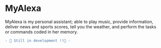 # MyAlexa
MyAlexa is my personal assistant; able to play music, provide information, deliver news and sports scores, tell you the weather, and perform the tasks or commands coded in her memory.

```diff
- 🛑 Still in development !!🛑 -
```
